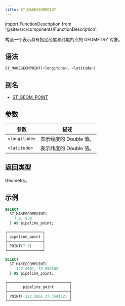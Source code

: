 ```yaml
---
title: ST_MAKEGEOMPOINT
---
```

import FunctionDescription from '@site/src/components/FunctionDescription';

<FunctionDescription description="引入或更新: v1.2.347"/>

构造一个表示具有指定经度和纬度的点的 GEOMETRY 对象。

## 语法

```sql
ST_MAKEGEOMPOINT(<longitude>, <latitude>)
```

## 别名

- [ST_GEOM_POINT](st-geom-point.md)

## 参数

| 参数          | 描述                                   |
|---------------|----------------------------------------|
| `<longitude>` | 表示经度的 Double 值。                 |
| `<latitude>`  | 表示纬度的 Double 值。                 |

## 返回类型

Geometry。

## 示例

```sql
SELECT
  ST_MAKEGEOMPOINT(
    7.0, 8.0
  ) AS pipeline_point;

┌────────────────┐
│ pipeline_point │
├────────────────┤
│ POINT(7 8)     │
└────────────────┘

SELECT
  ST_MAKEGEOMPOINT(
    -122.3061, 37.554162
  ) AS pipeline_point;

┌────────────────────────────┐
│       pipeline_point       │
├────────────────────────────┤
│ POINT(-122.3061 37.554162) │
└────────────────────────────┘
```